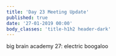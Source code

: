 ```yaml
---
title: 'Day 23 Meeting Update'
published: true
date: '27-01-2019 00:00'
body_classes: 'title-h1h2 header-dark'
---
```


big brain academy 27: electric boogaloo

